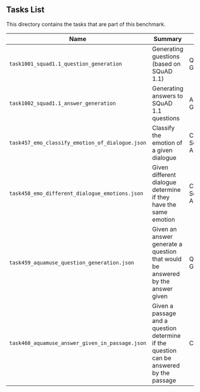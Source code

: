 ## Tasks List 

This directory contains the tasks that are part of this benchmark. 


Name | Summary | Category
---- | ----------- | --------
`task1001_squad1.1_question_generation` | Generating guestions (based on SQuAD 1.1) | Question Generation  
`task1002_squad1.1_answer_generation` | Generating answers to SQuAD 1.1 questions | Answer Generation
`task457_emo_classify_emotion_of_dialogue.json` | Classify the emotion of a given dialogue | Classification, Sentiment Analysis
`task458_emo_different_dialogue_emotions.json` | Given different dialogue determine if they have the same emotion | Classification, Sentiment Analysis
`task459_aquamuse_question_generation.json` | Given an answer generate a question that would be answered by the answer given | Question Generation
`task460_aquamuse_answer_given_in_passage.json` | Given a passage and a question determine if the question can be answered by the passage | Classification 
